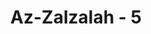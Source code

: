 ---
title: "Az-Zalzalah - 5"
no: 5
arabic_no: ٥
ayah: بِاَنَّ رَبَّكَ اَوْحٰى لَهَاۗ
translation: "karena sesungguhnya Tuhanmu telah memerintahkan (yang sedemikian itu) padanya."
tafsir: "Dalam ayat ini, Allah menyatakan bahwa ketika terjadinya keguncangan yang dahsyat itu, saat bumi bergetar dan mengalami kehancuran serta kerusakan, seakan-akan ia menjelaskan kepada manusia bahwa kejadian yang belum pernah terjadi ini tidak menurut ketentuan yang berlaku bagi alam semesta dalam keadaan biasa.\n\nAllah menjelaskan bahwa sebab terjadinya keguncangan tersebut adalah atas perintah-Nya semata. Ketika bumi diperintahkan hancur, maka bumi akan hancur luluh.\n\nPada dasarnya ayat 1-5 di atas berkenaan dengan hari kiamat. Namun dari sekala lebih kecil ayat-ayat tersebut dapat ditafsirkan dengan proses geologi terjadinya gempa, yang sudah barang tentu besarannya jauh lebih kecil dibanding kejadian kiamat kelak.\n\nSeperti telah dijelaskan sebelumnya menurut kajian ilmiah bahwa lempengan-lempengan kulit bumi bergerak dan saling berinteraksi satu sama lain. Pada tempat-tempat saling bertemu, pertemuan lempengan ini menimbulkan gempa bumi. Sebagai contoh adalah Indonesia yang merupakan tempat pertemuan tiga lempeng: Eurasia, Pasifik, dan Indo-Australia. Bila dua lempeng bertemu, maka terjadi tekanan (beban) yang terus menerus, dan bila lempengan tidak tahan lagi menahan tekanan (beban) tersebut, maka lepaslah beban yang telah terkumpul ratusan tahun itu, dan dikeluarkan dalam bentuk gempa bumi.\n\nPada hari itu bumi 'menceritakan beritanya. Beban berat yang dikeluarkan dalam bentuk gempa bumi, merupakan satu proses geologi yang berjalan bertahun-tahun. Begitu seterusnya, setiap selesai beban dilepaskan, kembali proses pengumpulan beban terjadi. Proses geologi atau berita geologi ini dapat direkam baik secara alami maupun dengan menggunakan peralatan geofisika ataupun geodesi (lihat juga an-Naml/27: 88, ath-thur/52: 6). Telaah tentang gempa bumi dapat dilihat pula pada Surah an-Naba'/78: 17-20."
---